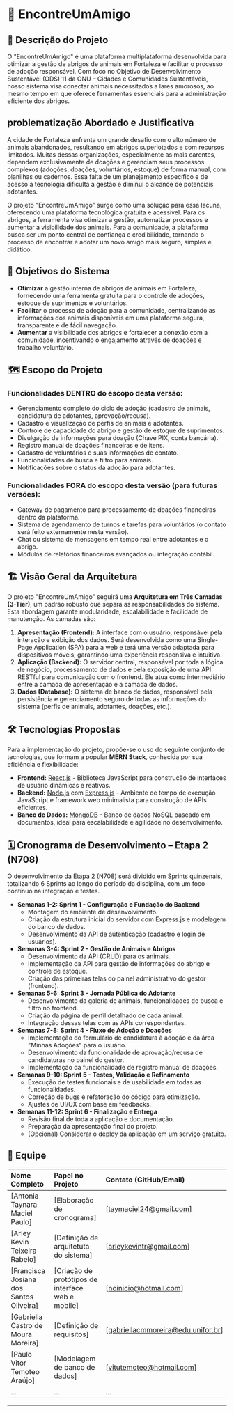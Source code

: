 # 🐾 EncontreUmAmigo

## 📝 Descrição do Projeto

O "EncontreUmAmigo" é uma plataforma multiplataforma desenvolvida para otimizar a gestão de abrigos de animais em Fortaleza e facilitar o processo de adoção responsável. Com foco no Objetivo de Desenvolvimento Sustentável (ODS) 11 da ONU – Cidades e Comunidades Sustentáveis, nosso sistema visa conectar animais necessitados a lares amorosos, ao mesmo tempo em que oferece ferramentas essenciais para a administração eficiente dos abrigos.

##  problematização Abordado e Justificativa

A cidade de Fortaleza enfrenta um grande desafio com o alto número de animais abandonados, resultando em abrigos superlotados e com recursos limitados. Muitas dessas organizações, especialmente as mais carentes, dependem exclusivamente de doações e gerenciam seus processos complexos (adoções, doações, voluntários, estoque) de forma manual, com planilhas ou cadernos. Essa falta de um planejamento específico e de acesso à tecnologia dificulta a gestão e diminui o alcance de potenciais adotantes.

O projeto "EncontreUmAmigo" surge como uma solução para essa lacuna, oferecendo uma plataforma tecnológica gratuita e acessível. Para os abrigos, a ferramenta visa otimizar a gestão, automatizar processos e aumentar a visibilidade dos animais. Para a comunidade, a plataforma busca ser um ponto central de confiança e credibilidade, tornando o processo de encontrar e adotar um novo amigo mais seguro, simples e didático.

## 🎯 Objetivos do Sistema

* **Otimizar** a gestão interna de abrigos de animais em Fortaleza, fornecendo uma ferramenta gratuita para o controle de adoções, estoque de suprimentos e voluntários.
* **Facilitar** o processo de adoção para a comunidade, centralizando as informações dos animais disponíveis em uma plataforma segura, transparente e de fácil navegação.
* **Aumentar** a visibilidade dos abrigos e fortalecer a conexão com a comunidade, incentivando o engajamento através de doações e trabalho voluntário.

## 🗺️ Escopo do Projeto

### **Funcionalidades DENTRO do escopo desta versão:**
* Gerenciamento completo do ciclo de adoção (cadastro de animais, candidatura de adotantes, aprovação/recusa).
* Cadastro e visualização de perfis de animais e adotantes.
* Controle de capacidade do abrigo e gestão de estoque de suprimentos.
* Divulgação de informações para doação (Chave PIX, conta bancária).
* Registro manual de doações financeiras e de itens.
* Cadastro de voluntários e suas informações de contato.
* Funcionalidades de busca e filtro para animais.
* Notificações sobre o status da adoção para adotantes.

### **Funcionalidades FORA do escopo desta versão (para futuras versões):**
* Gateway de pagamento para processamento de doações financeiras dentro da plataforma.
* Sistema de agendamento de turnos e tarefas para voluntários (o contato será feito externamente nesta versão).
* Chat ou sistema de mensagens em tempo real entre adotantes e o abrigo.
* Módulos de relatórios financeiros avançados ou integração contábil.

## 🏗️ Visão Geral da Arquitetura

O projeto "EncontreUmAmigo" seguirá uma **Arquitetura em Três Camadas (3-Tier)**, um padrão robusto que separa as responsabilidades do sistema. Esta abordagem garante modularidade, escalabilidade e facilidade de manutenção. As camadas são:

1.  **Apresentação (Frontend):** A interface com o usuário, responsável pela interação e exibição dos dados. Será desenvolvida como uma Single-Page Application (SPA) para a web e terá uma versão adaptada para dispositivos móveis, garantindo uma experiência responsiva e intuitiva.
2.  **Aplicação (Backend):** O servidor central, responsável por toda a lógica de negócio, processamento de dados e pela exposição de uma API RESTful para comunicação com o frontend. Ele atua como intermediário entre a camada de apresentação e a camada de dados.
3.  **Dados (Database):** O sistema de banco de dados, responsável pela persistência e gerenciamento seguro de todas as informações do sistema (perfis de animais, adotantes, doações, etc.).

## 🛠️ Tecnologias Propostas

Para a implementação do projeto, propõe-se o uso do seguinte conjunto de tecnologias, que formam a popular **MERN Stack**, conhecida por sua eficiência e flexibilidade:

* **Frontend:** [React.js](https://react.dev/) - Biblioteca JavaScript para construção de interfaces de usuário dinâmicas e reativas.
* **Backend:** [Node.js](https://nodejs.org/en) com [Express.js](https://expressjs.com/) - Ambiente de tempo de execução JavaScript e framework web minimalista para construção de APIs eficientes.
* **Banco de Dados:** [MongoDB](https://www.mongodb.com/) - Banco de dados NoSQL baseado em documentos, ideal para escalabilidade e agilidade no desenvolvimento.

## 🗓️ Cronograma de Desenvolvimento – Etapa 2 (N708)

O desenvolvimento da Etapa 2 (N708) será dividido em Sprints quinzenais, totalizando 6 Sprints ao longo do período da disciplina, com um foco contínuo na integração e testes.

* **Semanas 1-2: Sprint 1 - Configuração e Fundação do Backend**
    * Montagem do ambiente de desenvolvimento.
    * Criação da estrutura inicial do servidor com Express.js e modelagem do banco de dados.
    * Desenvolvimento da API de autenticação (cadastro e login de usuários).
* **Semanas 3-4: Sprint 2 - Gestão de Animais e Abrigos**
    * Desenvolvimento da API (CRUD) para os animais.
    * Implementação da API para gestão de informações do abrigo e controle de estoque.
    * Criação das primeiras telas do painel administrativo do gestor (frontend).
* **Semanas 5-6: Sprint 3 - Jornada Pública do Adotante**
    * Desenvolvimento da galeria de animais, funcionalidades de busca e filtro no frontend.
    * Criação da página de perfil detalhado de cada animal.
    * Integração dessas telas com as APIs correspondentes.
* **Semanas 7-8: Sprint 4 - Fluxo de Adoção e Doações**
    * Implementação do formulário de candidatura à adoção e da área "Minhas Adoções" para o usuário.
    * Desenvolvimento da funcionalidade de aprovação/recusa de candidaturas no painel do gestor.
    * Implementação da funcionalidade de registro manual de doações.
* **Semanas 9-10: Sprint 5 - Testes, Validação e Refinamento**
    * Execução de testes funcionais e de usabilidade em todas as funcionalidades.
    * Correção de bugs e refatoração do código para otimização.
    * Ajustes de UI/UX com base em feedbacks.
* **Semanas 11-12: Sprint 6 - Finalização e Entrega**
    * Revisão final de toda a aplicação e documentação.
    * Preparação da apresentação final do projeto.
    * (Opcional) Considerar o deploy da aplicação em um serviço gratuito.

## 👥 Equipe

| Nome Completo | Papel no Projeto | Contato (GitHub/Email) |
| :------------ | :--------------- | :--------------------- |
| [Antonia Taynara Maciel Paulo] | [Elaboração de cronograma]   | [taymaciel24@gmail.com] |
| [Arley Kevin Teixeira Rabelo] | [Definição de arquitetuta do sistema]   | [arleykevintr@gmail.com] |
| [Francisca Josiana dos Santos Oliveira] | [Criação de protótipos de interface web e mobile]   | [noinicio@hotmail.com] |
| [Gabriella Castro de Moura Moreira] | [Definição de requisitos]   | [gabriellacmmoreira@edu.unifor.br] |
| [Paulo Vitor Temoteo Araújo] | [Modelagem de banco de dados]   | [vitutemoteo@hotmail.com] |
| ...           | ...              | ...                    |

---
